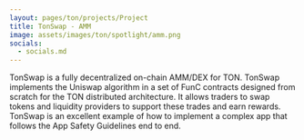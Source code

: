 ```yaml
---
layout: pages/ton/projects/Project
title: TonSwap - AMM
image: assets/images/ton/spotlight/amm.png
socials:
  - socials.md
---
```


TonSwap is a fully decentralized on-chain AMM/DEX for TON. TonSwap implements the Uniswap algorithm in a set of FunC contracts designed from scratch for the TON distributed architecture. It allows traders to swap tokens and liquidity providers to support these trades and earn rewards. TonSwap is an excellent example of how to implement a complex app that follows the App Safety Guidelines end to end.
